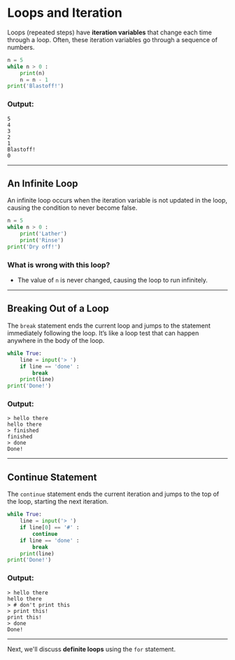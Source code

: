# Loops and Iteration

Loops (repeated steps) have **iteration variables** that change each time through a loop. Often, these iteration variables go through a sequence of numbers.

```python
n = 5
while n > 0 :
    print(n)
    n = n - 1
print('Blastoff!')
```

### Output:
```
5
4
3
2
1
Blastoff!
0
```

---

## An Infinite Loop

An infinite loop occurs when the iteration variable is not updated in the loop, causing the condition to never become false.

```python
n = 5
while n > 0 :
    print('Lather')
    print('Rinse')
print('Dry off!')
```

### What is wrong with this loop?

- The value of `n` is never changed, causing the loop to run infinitely.

---

## Breaking Out of a Loop

The `break` statement ends the current loop and jumps to the statement immediately following the loop. It’s like a loop test that can happen anywhere in the body of the loop.

```python
while True:
    line = input('> ')
    if line == 'done' :
        break
    print(line)
print('Done!')
```

### Output:
```
> hello there
hello there
> finished
finished
> done
Done!
```

---

## Continue Statement

The `continue` statement ends the current iteration and jumps to the top of the loop, starting the next iteration.

```python
while True:
    line = input('> ')
    if line[0] == '#' :
        continue
    if line == 'done' :
        break
    print(line)
print('Done!')
```

### Output:
```
> hello there
hello there
> # don't print this
> print this!
print this!
> done
Done!
```

---

Next, we'll discuss **definite loops** using the `for` statement.